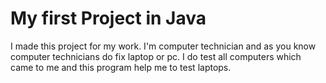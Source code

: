 # My first Project in Java

I made this project for my work. I'm computer technician and as you know computer technicians do fix laptop or pc. 
I do test all computers  which came to me and this program help me to test laptops.
